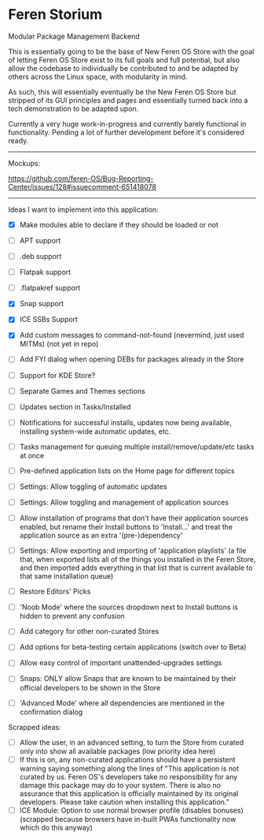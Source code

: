 # Feren Storium

Modular Package Management Backend

This is essentially going to be the base of New Feren OS Store with the goal of letting Feren OS Store exist to its full goals and full potential, but also allow the codebase to individually be contributed to and be adapted by others across the Linux space, with modularity in mind.


As such, this will essentially eventually be the New Feren OS Store but stripped of its GUI principles and pages and essentially turned back into a tech demonstration to be adapted upon.


Currently a very huge work-in-progress and currently barely functional in functionality. Pending a lot of further development before it's considered ready.

---

Mockups:

https://github.com/feren-OS/Bug-Reporting-Center/issues/128#issuecomment-651418078

---

Ideas I want to implement into this application:

- [x] Make modules able to declare if they should be loaded or not
- [ ] APT support
- [ ] .deb support
- [ ] Flatpak support
- [ ] .flatpakref support
- [x] Snap support
- [x] ICE SSBs Support
- [x] Add custom messages to command-not-found (nevermind, just used MITMs) (not yet in repo)
- [ ] Add FYI dialog when opening DEBs for packages already in the Store
- [ ] Support for KDE Store?
- [ ] Separate Games and Themes sections
- [ ] Updates section in Tasks/Installed
- [ ] Notifications for successful installs, updates now being available, installing system-wide automatic updates, etc.
- [ ] Tasks management for queuing multiple install/remove/update/etc tasks at once
- [ ] Pre-defined application lists on the Home page for different topics
- [ ] Settings: Allow toggling of automatic updates
- [ ] Settings: Allow toggling and management of application sources
- [ ] Allow installation of programs that don't have their application sources enabled, but rename their Install buttons to 'Install...' and treat the application source as an extra '(pre-)dependency'
- [ ] Settings: Allow exporting and importing of 'application playlists' (a file that, when exported lists all of the things you installed in the Feren Store, and then imported adds everything in that list that is current available to that same installation queue)
- [ ] Restore Editors' Picks
- [ ] 'Noob Mode' where the sources dropdown next to Install buttons is hidden to prevent any confusion
- [ ] Add category for other non-curated Stores
- [ ] Add options for beta-testing certain applications (switch over to Beta)
- [ ] Allow easy control of important unattended-upgrades settings
- [ ] Snaps: ONLY allow Snaps that are known to be maintained by their official developers to be shown in the Store
- [ ] 'Advanced Mode' where all dependencies are mentioned in the confirmation dialog


Scrapped ideas:
- [ ] Allow the user, in an advanced setting, to turn the Store from curated only into show all available packages (low priority idea here)
- [ ] If this is on, any non-curated applications should have a persistent warning saying something along the lines of "This application is not curated by us. Feren OS's developers take no responsibility for any damage this package may do to your system. There is also no assurance that this application is officially maintained by its original developers. Please take caution when installing this application."
- [ ] ICE Module: Option to use normal browser profile (disables bonuses) (scrapped because browsers have in-built PWAs functionality now which do this anyway)